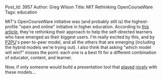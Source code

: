 Post_Id: 3957
Author: Greg Wilson
Title: MIT Rethinking OpenCourseWare
Tags: education

<p>MIT's OpenCourseWare initiative was (and probably still is) the highest-profile "open and online" initiative in higher education.  According to <a href="http://web.mit.edu/newsoffice/2010/mitocw-independent-learners.html">this article</a>, they're rethinking their approach to help the self-directed learners who have emerged as their biggest users. I'm really excited by this, and by <a href="http://p2pu.org/">P2PU</a>'s peer-to-peer model, and all the others that are emerging (including the hybrid models we're trying out). I also think that asking "which model will win?" misses the point: each one is a best fit for a different combination of educator, content, and learner.</p>
<p>Now, if only someone would build a presentation tool that <a href="|filename|2010-11-16-ratios-and-rework.md">played</a> <a href="http://third-bit.com/blog/archives/4111.html">nicely</a> with these models...</p>

